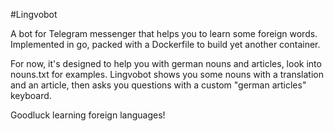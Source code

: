 #Lingvobot

A bot for Telegram messenger that helps you to learn some foreign words.
Implemented in go, packed with a Dockerfile to build yet another container.

For now, it's designed to help you with german nouns and articles, look into nouns.txt for examples.
Lingvobot shows you some nouns with a translation and an article, then asks you questions with a custom "german articles" keyboard.

Goodluck learning foreign languages!